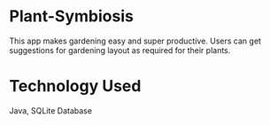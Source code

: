 # Plant-Symbiosis

This app makes gardening easy and super productive. Users can get suggestions for
gardening layout as required for their plants.

# Technology Used

Java, SQLite Database

